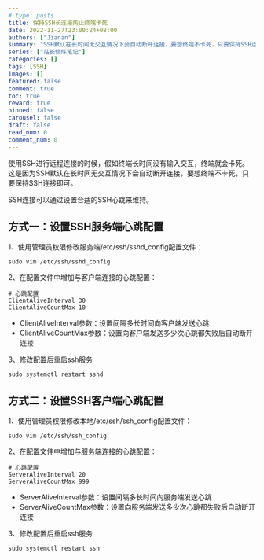 ```yaml
---
# type: posts 
title: 保持SSH长连接防止终端卡死
date: 2022-11-27T23:00:24+08:00
authors: ["Jianan"]
summary: "SSH默认在长时间无交互情况下会自动断开连接，要想终端不卡死，只要保持SSH连接即可。"
series: ["站长修炼笔记"]
categories: []
tags: [SSH]
images: []
featured: false
comment: true
toc: true
reward: true
pinned: false
carousel: false
draft: false
read_num: 0
comment_num: 0 
---
```


使用SSH进行远程连接的时候，假如终端长时间没有输入交互，终端就会卡死。这是因为SSH默认在长时间无交互情况下会自动断开连接，要想终端不卡死，只要保持SSH连接即可。 

SSH连接可以通过设置合适的SSH心跳来维持。
## 方式一：设置SSH服务端心跳配置

1、使用管理员权限修改服务端/etc/ssh/sshd_config配置文件：
```shell
sudo vim /etc/ssh/sshd_config
```

2、在配置文件中增加与客户端连接的心跳配置：
```text
# 心跳配置
ClientAliveInterval 30
ClientAliveCountMax 10
```
- ClientAliveInterval参数：设置间隔多长时间向客户端发送心跳
- ClientAliveCountMax参数：设置向客户端发送多少次心跳都失败后自动断开连接  

3、修改配置后重启ssh服务
```shell
sudo systemctl restart sshd
```

## 方式二：设置SSH客户端心跳配置
1、使用管理员权限修改本地/etc/ssh/ssh_config配置文件：
```shell
sudo vim /etc/ssh/ssh_config
```
2、在配置文件中增加与服务端连接的心跳配置：
```text
# 心跳配置
ServerAliveInterval 20
ServerAliveCountMax 999
```
- ServerAliveInterval参数：设置间隔多长时间向服务端发送心跳
- ServerAliveCountMax参数：设置向服务端发送多少次心跳都失败后自动断开连接

3、修改配置后重启ssh服务
```shell
sudo systemctl restart ssh
```

